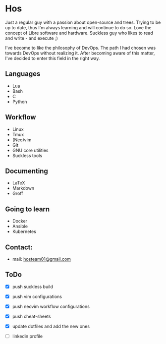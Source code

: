 # Hos

Just a regular guy with a passion about open-source and trees. Trying to be up
to date, thus I'm always learning and will continue to do so. Love the concept
of Libre software and hardware. Suckless guy who likes to read and write - and
execute ;)

I've become to like the philosophy of DevOps. The path I had chosen was towards
DevOps without realizing it. After becoming aware of this matter, I've decided
to enter this field in the right way.

## Languages

+ Lua
+ Bash
+ C
+ Python

## Workflow

+ Linux
+ Tmux
+ (Neo)vim
+ Git
+ GNU core utilities
+ Suckless tools

## Documenting

+ LaTeX
+ Markdown
+ Groff

## Going to learn

+ Docker
+ Ansible
+ Kubernetes

## Contact:

+ mail: hosteam01@gmail.com

## ToDo

+ [x] push suckless build
+ [x] push vim configurations
+ [x] push neovim workflow configurations
+ [x] push cheat-sheets
+ [x] update dotfiles and add the new ones
+ [ ] linkedin profile

